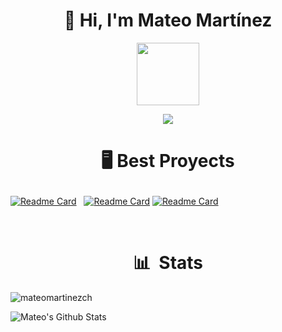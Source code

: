 ### <h1 align ="center">👋 Hi, I'm Mateo Martínez</h1>
<div id="header" align="center">
  <img src="https://media.giphy.com/media/M9gbBd9nbDrOTu1Mqx/giphy.gif" width="100"/>
</div>
<p align="center">
<img src="https://img.shields.io/github/followers/mateomartinezch?label=follow&style=social)" />

</p>
<h1 align="center">

🖥 Best Proyects

</h1>

[![Readme Card](https://github-readme-stats.vercel.app/api/pin/?username=MateoMartinezCh&repo=Laravel-first-steps&bg_color=0d1116&title_color=ce09ec&text_color=a4aacb&icon_color=007ec6)](https://github.com/MateoMartinezCh/Laravel-First-Steps) &nbsp; [![Readme Card](https://github-readme-stats.vercel.app/api/pin/?username=MateoMartinezCh&repo=Bootstrap-SCSS-Web-Design&bg_color=0d1116&title_color=ce09ec&text_color=a4aacb&icon_color=007ec6)](https://github.com/MateoMartinezCh/Bootstrap-SCSS-Web-Design) [![Readme Card](https://github-readme-stats.vercel.app/api/pin/?username=MateoMartinezCh&repo=AirCraft&bg_color=0d1116&title_color=ce09ec&text_color=a4aacb&icon_color=007ec6)](https://github.com/MateoMartinezCh/AirCraft)

&nbsp;

<h1 align ="center">📊 &nbsp;Stats</h1>

<img src="https://github-readme-stats.vercel.app/api/top-langs?username=mateomartinezch&show_icons=true&theme=cobalt&title_color=AB6BF3&text_color=adbac7&bg_color=0d1116&locale=en&layout=compact" alt="mateomartinezch" />

![Mateo's Github Stats](https://github-readme-stats.vercel.app/api?username=MateoMartinezCh&hide=contribs,prs&show_icons=true&bg_color=0d1116&title_color=AB6BF3&text_color=a4aacb&icon_color=2DDD11 )



<!--
**MateoMartinezCh/MateoMartinezCh** is a ✨ _special_ ✨ repository because its `README.md` (this file) appears on your GitHub profile.

Here are some ideas to get you started:
[![GitHub MateoMartinezCh](https://img.shields.io/github/followers/mateomartinezch?label=follow&style=social)](https://github.com/MateoMartinezCh)

![GitHub Streak](https://github-readme-streak-stats.herokuapp.com/?user=MateoMartinezCh&theme=dark&count_private=true&bg_color=0d1116&title_color=ce09ec&text_color=a4aacb&icon_color=007ec6)

- 🔭 I’m currently working on ...
- 🌱 I’m currently learning ...
- 👯 I’m looking to collaborate on ...
- 🤔 I’m looking for help with ...
- 💬 Ask me about ...
- 📫 How to reach me: ...
- 😄 Pronouns: ...
- ⚡ Fun fact: ...
-->
